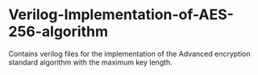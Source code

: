 # Verilog-Implementation-of-AES-256-algorithm
Contains verilog files for the implementation of the Advanced encryption standard  algorithm with the maximum key length.
